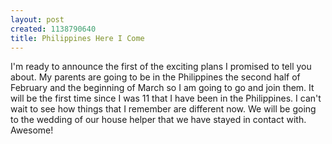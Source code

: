 ```yaml
--- 
layout: post
created: 1138790640
title: Philippines Here I Come
---
```

I'm ready to announce the first of the exciting plans I promised to tell you about.  My parents are going to be in the Philippines the second half of February and the beginning of March so I am going to go and join them.  It will be the first time since I was 11 that I have been in the Philippines.  I can't wait to see how things that I remember are different now.  We will be going to the wedding of our house helper that we have stayed in contact with.  Awesome!
